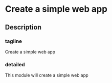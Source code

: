 # Create a simple web app

## Description

### tagline

Create a simple web app

### detailed

This module will create a simple web app
